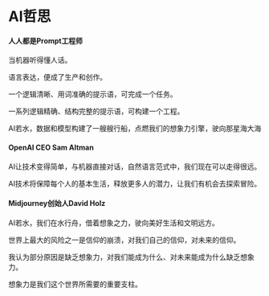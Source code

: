 # AI哲思

#### 人人都是Prompt工程师

当机器听得懂人话。

语言表达，便成了生产和创作。

一个逻辑清晰、用词准确的提示语，可完成一个任务。

一系列逻辑精确、结构完整的提示语，可构建一个工程。

AI若水，数据和模型构建了一艘艘行船，点燃我们的想象力引擎，驶向那星海大海

#### OpenAI CEO Sam Altman

AI让技术变得简单，与机器直接对话，自然语言范式中，我们现在可以走得很远。

AI技术将保障每个人的基本生活，释放更多人的潜力，让我们有机会去探索冒险。

#### Midjourney创始人David Holz

AI若水，我们在水行舟，借着想象之力，驶向美好生活和文明远方。

世界上最大的风险之一是信仰的崩溃，对我们自己的信仰，对未来的信仰。

我认为部分原因是缺乏想象力，对我们能成为什么、对未来能成为什么缺乏想象力。

想象力是我们这个世界所需要的重要支柱。
